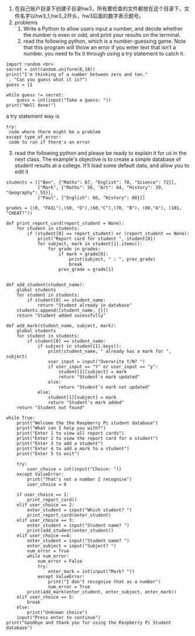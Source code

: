 1. 在自己账户目录下创建子目录hw3，所有要检查的文件都放在这个目录下，文件名字以hw3_1,hw3_2开头，hw3后面的数字表示题号。
2. problems
    1. Write a Python to allow users input a number, and decide whether the number is even or odd, and print your results on the terminal.
    2. read the following python, which is a number-guessing game. Note that this program will throw an error if you enter text that isn’t a number. you need to fix it through using a try statement to catch it.
```
import random <br>
secret = int(random.uniform(0,10))
print("I'm thinking of a number between zero and ten."
 , "Can you guess what it is?")
guess = 11

while guess != secret:
    guess = int(input("Take a guess: "))
print("Well done!")
```
a try statement way is
```
try:
 code where there might be a problem
except type_of_error:
 code to run if there's an error
``` 
3. read the following python and please be ready to explain it for us in the next class.  The example's objective is to create a simple database of student
results at a college. It’ll load some default data, and allow you to edit it
    
```
students = [["Ben", {"Maths": 67, "English": 78, "Science": 72}],
            ["Mark", {"Maths": 56, "Art": 64, "History": 39, "Geography": 55}],
            ["Paul", {"English": 66, "History": 88}]]

grades = ((0, "FAIL"),(50, "D"),(60,"C"),(70, "B"), (80,"A"), (101, "CHEAT!"))

def print_report_card(report_student = None):
    for student in students:
        if (student[0] == report_student) or (report_student == None):
            print("Report card for student ", student[0])            
            for subject, mark in student[1].items():
                for grade in grades:
                    if mark < grade[0]:
                        print(subject, " : ", prev_grade)
                        break
                    prev_grade = grade[1]


def add_student(student_name):
    global students
    for student in students:
        if student[0] == student_name:
            return "Student already in database"
    students.append([student_name, {}])
    return "Student added sucessfully"

def add_mark(student_name, subject, mark):
    global students
    for student in students:
        if student[0] == student_name:
            if subject in student[1].keys():
                print(student_name, " already has a mark for ", subject)
                user_input = input("Overwrite Y/N? ")
                if user_input == "Y" or user_input == "y":
                    student[1][subject] = mark
                    return "Student's mark updated"
                else:
                    return "Student's mark not updated"
            else:
                student[1][subject] = mark
                return "Student's mark added"
    return "Student not found"

while True:
    print("Welcome the the Raspberry Pi student database")
    print("What can I help you with?")
    print("Enter 1 to view all report cards")
    print("Enter 2 to view the report card for a student")
    print("Enter 3 to add a student")
    print("Enter 4 to add a mark to a student")
    print("Enter 5 to exit")
    
    try:
        user_choice = int(input("Choice: "))
    except ValueError:
        print("That's not a number I recognise")
        user_choice = 0
        
    if user_choice == 1:
        print_report_card()
    elif user_choice == 2:
        enter_student = input("Which student? ")
        print_report_card(enter_student)
    elif user_choice == 3:
        enter_student = input("Student name? ")
        print(add_student(enter_student))
    elif user_choice ==4:
        enter_student = input("Student name? ")
        enter_subject = input("Subject? ")
        num_error = True
        while num_error:
            num_error = False
            try:
                enter_mark = int(input("Mark? "))
            except ValueError:
                print("I don't recognise that as a number")
                num_error = True
        print(add_mark(enter_student, enter_subject, enter_mark))
    elif user_choice == 5:
        break
    else:
        print("Unknown choice")
    input("Press enter to continue")
print("Goodbye and thank you for using the Raspberry Pi Student database")
 ```
